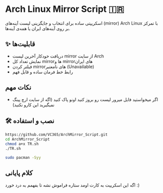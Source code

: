 # Arch Linux Mirror Script 🇮🇷

اسکریپتی ساده برای انتخاب و جایگزینی لیست آینه‌های (mirror) Arch Linux با تمرکز بر روی آینه‌های ایران یا همه‌ی آینه‌ها.

## ✨ قابلیت‌ها

- دریافت خودکار آخرین لیست mirror از سایت Arch
- نمایش تعداد کل mirrorها و mirrorهای ایران
- فیلتر کردن mirrorهای نامعتبر (Unavailable)
- رابط خط فرمان ساده و قابل فهم

## نکات مهم

- اگر میخواستید فایل میرور لیست رو بروز کنید اونو پاک کنید (اگه از سایت ارچ پینگ نمیگیرید این کارو نکنید)

## 🛠 نصب و استفاده

```bash
https://github.com/VC365/ArchMirror_Script.git
cd ArchMirror_Script
chmod a+x TR.sh
./TR.sh

sudo pacman -Syy
```
## کلام پایانی
اگه این اسکریپت به کارت اومد ستاره فراموش نشه تا بفهمم به درد خورد :)
